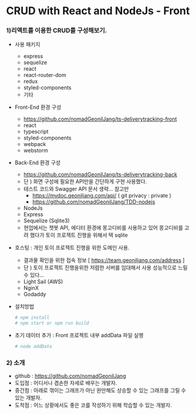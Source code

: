 # CRUD with React and NodeJs - Front

### 1)리액트를 이용한 CRUD를 구성해보기.

- 사용 패키지

  - express
  - sequelize
  - react
  - react-router-dom
  - redux
  - styled-components
  - 기타

- Front-End 환경 구성
  - https://github.com/nomadGeonilJang/ts-deliverytracking-front
  - react
  - typescript
  - styled-components
  - webpack
  - webstorm
- Back-End 환경 구성
  - https://github.com/nomadGeonilJang/ts-deliverytracking-back
  - 단 ) 화면 구성에 필요한 API만을 간단하게 구현 사용했다.
  - 테스트 코드와 Swagger API 문서 생략... 참고만
    - https://mydoc.geoniljang.com/api/ ( git privacy : private )
    - https://github.com/nomadGeonilJang/TDD-nodejs
  - NodeJs
  - Express
  - Sequelize (Sqlite3)
  - 현업에서는 챗봇 API, 에디터 환경에 몽고디비를 사용하고 있어 몽고디비를 고려 했다가 토이 프로젝트 진행을 위해서 택 sqlite
- 호스팅 : 개인 토이 프로젝트 진행을 위한 도메인 사용.
  - 결과물 확인을 위한 접속 정보 [ https://team.geoniljang.com/address ]
  - 단 ) 토이 프로젝트 진행을위한 저렴한 서버를 임대해서 사용 성능적으로 느릴 수 있다...
  - Light Sail (AWS)
  - NginX
  - Godaddy
- 설치방법
  ```bash
  # npm install
  # npm start or npm run build
  ```
 - 초기 데이터 추가 : Front 프로젝트 내부 addData 파일 실행
   ```bash
   # node addData
   ```

### 2) 소개

- github : https://github.com/nomadGeonilJang
- 도입점 : 어디서나 겸손한 자세로 배우는 개발자.
- 중간점 : 아래로 꺾이는 그래프가 아닌 완만해도 상승할 수 있는 그래프를 그릴 수 있는 개발자.
- 도착점 : 어느 상황에서도 좋은 코를 작성하기 위해 학습할 수 있는 개발자.
